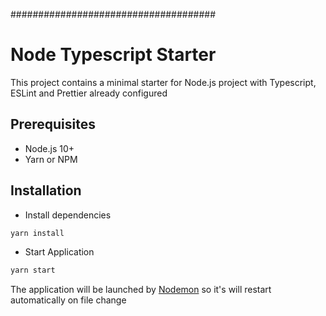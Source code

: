 #####################################
# Node Typescript Starter

This project contains a minimal starter for Node.js project with Typescript, ESLint and Prettier already configured

## Prerequisites
- Node.js 10+
- Yarn or NPM

## Installation
- Install dependencies
```bash
yarn install
```
- Start Application
```bash
yarn start
```
The application will be launched by [Nodemon](https://nodemon.com) so it's will restart automatically on file change
